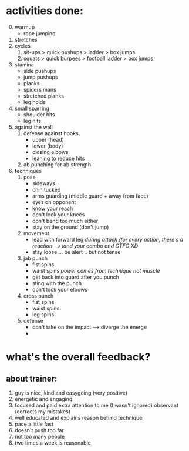 # activities done:
0. warmup
	- rope jumping
1. stretches
2. cycles
	1. sit-ups > quick pushups > ladder > box jumps
	2. squats > quick burpees > football ladder > box jumps
3. stamina
	- side pushups
	- jump pushups
	- planks
	- spiders mans
	- stretched planks
	- leg holds
4. small sparring
	- shoulder hits
	- leg hits
5. against the wall
	1. defense against hooks
		- upper (head)
		- lower (body)
		- closing elbows
		- leaning to reduce hits
	2. ab punching for ab strength
6. techniques
	1. pose
		- sideways
		- chin tucked
		- arms guarding (middle guard + away from face)
		- eyes on opponent
		- know your reach
		- don't lock your knees
		- don't bend too much either
		- stay on the ground (don't jump)
	2. movement
		- lead with forward leg
		*during attack (for every action, there's a reaction --> land your combo and GTFO XD*
		- stay loose ... be alert .. but not tense
	3. jab punch
		- fist spins
		- waist spins
		*power comes from technique not muscle*
		- get back into guard after you punch
		- sting with the punch
		- don't lock your elbows
	4. cross punch
		- fist spins
		- waist spins
		- leg spins
	5. defense
		- don't take on the impact --> diverge the energe
		- 


# what's the overall feedback?
## about trainer:
1. guy is nice, kind and easygoing (very positive)
5. energetic and engaging
4. focused and paid extra attention to me (I wasn't ignored) observant (corrects my mistakes)
3. well educated and explains reason behind technique
8. pace a little fast
2. doesn't push too far
3. not too many people
4. two times a week is reasonable